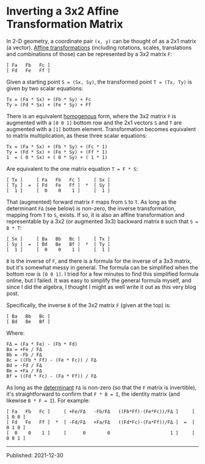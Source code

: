 # Inverting a 3x2 Affine Transformation Matrix

In 2-D geometry, a coordinate pair `(x, y)` can be thought of as a 2x1 matrix
(a vector). [Affine
transformations](https://en.wikipedia.org/wiki/Affine_transformation)
(including rotations, scales, translations and combinations of those) can be
represented by a 3x2 matrix `F`:

    [ Fa   Fb   Fc ]
    [ Fd   Fe   Ff ]

Given a starting point `S = (Sx, Sy)`, the transformed point `T = (Tx, Ty)` is
given by two scalar equations:

    Tx = (Fa * Sx) + (Fb * Sy) + Fc
    Ty = (Fd * Sx) + (Fe * Sy) + Ff

There is an equivalent
[homogenous](https://en.wikipedia.org/wiki/Homogeneous_coordinates) form, where
the 3x2 matrix `F` is augmented with a `[0 0 1]` bottom row and the 2x1 vectors
`S` and `T` are augmented with a `[1]` bottom element. Transformation becomes
equivalent to matrix multiplication, as these three scalar equations:

    Tx = (Fa * Sx) + (Fb * Sy) + (Fc * 1)
    Ty = (Fd * Sx) + (Fe * Sy) + (Ff * 1)
    1  = ( 0 * Sx) + ( 0 * Sy) + ( 1 * 1)

Are equivalent to the one matrix equation `T = F * S`:

    [ Tx ]     [ Fa   Fb   Fc ]     [ Sx ]
    [ Ty ]  =  [ Fd   Fe   Ff ]  *  [ Sy ]
    [  1 ]     [  0    0    1 ]     [  1 ]

That (augmented) forward matrix `F` maps from `S` to `T`. As long as the
determinant `FΔ` (see below) is non-zero, the inverse transformation, mapping
from `T` to `S`, exists. If so, it is also an affine transformation and
representable by a 3x2 (or augmented 3x3) backward matrix `B` such that
`S = B * T`:

    [ Sx ]     [ Ba   Bb   Bc ]     [ Tx ]
    [ Sy ]  =  [ Bd   Be   Bf ]  *  [ Ty ]
    [  1 ]     [  0    0    1 ]     [  1 ]

`B` is the inverse of `F`, and there is a formula for the inverse of a 3x3
matrix, but it's somewhat messy in general. The formula can be simplified when
the bottom row is `[0 0 1]`. I tried for a few minutes to find this simplified
formula online, but I failed. It was easy to simplify the general formula
myself, and since I did the algebra, I thought I might as well write it out as
this very blog post.

Specifically, the inverse `B` of the 3x2 matrix `F` (given at the top) is:

    [ Ba   Bb   Bc ]
    [ Bd   Be   Bf ]

Where:

    FΔ = (Fa * Fe) - (Fb * Fd)
    Ba = +Fe / FΔ
    Bb = -Fb / FΔ
    Bc = ((Fb * Ff) - (Fe * Fc)) / FΔ
    Bd = -Fd / FΔ
    Be = +Fa / FΔ
    Bf = ((Fd * Fc) - (Fa * Ff)) / FΔ

As long as the [determinant](https://en.wikipedia.org/wiki/Determinant) `FΔ` is
non-zero (so that the `F` matrix is invertible), it's straightforward to
confirm that `F * B = I`, the identity matrix (and likewise `B * F = I`). For
example:

    [ Fa   Fb   Fc ]     [ +Fe/FΔ   -Fb/FΔ   ((Fb*Ff)-(Fe*Fc))/FΔ ]     [ 1 0 0 ]
    [ Fd   Fe   Ff ]  *  [ -Fd/FΔ   +Fa/FΔ   ((Fd*Fc)-(Fa*Ff))/FΔ ]  =  [ 0 1 0 ]
    [  0    0    1 ]     [      0        0                      1 ]     [ 0 0 1 ]


---

Published: 2021-12-30
